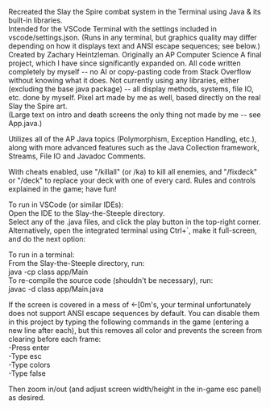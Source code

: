 Recreated the Slay the Spire combat system in the Terminal using Java & its built-in libraries. <br>
Intended for the VSCode Terminal with the settings included in vscode/settings.json. (Runs in any terminal, but graphics quality may differ depending on how it displays text and ANSI escape sequences; see below.) <br>
Created by Zachary Heintzleman. Originally an AP Computer Science A final project, which I have since significantly expanded on. All code written completely by myself -- no AI or copy-pasting code from Stack Overflow without knowing what it does. Not currently using any libraries, either (excluding the base java package) -- all display methods, systems, file IO, etc. done by myself. Pixel art made by me as well, based directly on the real Slay the Spire art. <br>
(Large text on intro and death screens the only thing not made by me -- see App.java.)

Utilizes all of the AP Java topics (Polymorphism, Exception Handling, etc.), along with more advanced features such as the Java Collection framework, Streams, File IO and Javadoc Comments.

With cheats enabled, use "/killall" (or /ka) to kill all enemies, and "/fixdeck" or "/deck" to replace your deck with one of every card. Rules and controls explained in the game; have fun!


To run in VSCode (or similar IDEs): <br>
Open the IDE to the Slay-the-Steeple directory. <br>
Select any of the .java files, and click the play button in the top-right corner. <br>
Alternatively, open the integrated terminal using Ctrl+`, make it full-screen, and do the next option:

To run in a terminal: <br>
From the Slay-the-Steeple directory, run: <br>
java -cp class app/Main <br>
To re-compile the source code (shouldn't be necessary), run: <br>
javac -d class app/Main.java

If the screen is covered in a mess of ←[0m's, your terminal unfortunately does not support ANSI escape sequences by default. You can disable them in this project by typing the following commands in the game (entering a new line after each), but this removes all color and prevents the screen from clearing before each frame: <br>
-Press enter <br>
-Type esc <br>
-Type colors <br>
-Type false

Then zoom in/out (and adjust screen width/height in the in-game esc panel) as desired.
